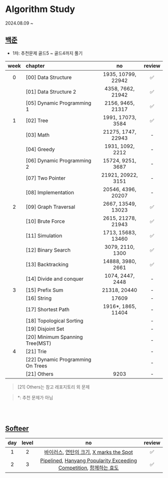 # Algorithm Study

2024.08.09 ~

## [백준](https://github.com/tony9402/baekjoon)

* 1차: 추천문제 골드5 ~ 골드4까지 풀기

| week | chapter                            |         no         | review |
|:----:|:-----------------------------------|:------------------:|:------:|
|  0   | [00] Data Structure                | 1935, 10799, 22942 |   ✅    |
|      | [01] Data Structure 2              | 4358, 7662, 21942  |   ✅    |
|      | [05] Dynamic Programming 1         | 2156, 9465, 21317  |   ✅    |
|  1   | [02] Tree                          | 1991, 17073, 3584  |   ✅    |
|      | [03] Math                          | 21275, 1747, 22943 |   -    |
|      | [04] Greedy                        |  1931, 1092, 2212  |   -    |
|      | [06] Dynamic Programming 2         | 15724, 9251, 3687  |   -    |
|      | [07] Two Pointer	                  | 21921, 20922, 3151 |   -    |
|      | [08] Implementation                | 20546, 4396, 20207 |   -    |
|  2   | [09] Graph Traversal               | 2667, 13549, 13023 |   ✅    |
|      | [10] Brute Force                   | 2615, 21278, 21943 |   ✅    |
|      | [11] Simulation                    | 1713, 15683, 13460 |   ✅    |
|      | [12] Binary Search                 |  3079, 2110, 1300  |   ✅    |
|      | [13] Backtracking                  | 14888, 3980, 2661  |   ✅    |
|      | [14] Divide and conquer            |  1074, 2447, 2448  |   -    |
|  3   | [15] Prefix Sum                    |    21318, 20440    |   -    |
|      | [16] String                        |       17609        |   -    |
|      | [17] Shortest Path                 | 1916*, 1865, 11404 |   -    |
|      | [18] Topological Sorting           |                    |   -    |
|      | [19] Disjoint Set                  |                    |   -    |
|      | [20] Minimum Spanning Tree(MST)    |                    |   -    |
|  4   | [21] Trie                          |                    |   -    |
|      | [22] 	Dynamic Programming On Trees |                    |   -    |
|      | [21] Others                        |        9203        |   -    |

> [21] Others는 참고 레포지토리 외 문제

> *: 추천 문제가 아님

<br>
<br>

## [Softeer](https://softeer.ai/practice)


| day | level |                                                                                   no                                                                                    |   review   |
|:---:|:-----:|:-----------------------------------------------------------------------------------------------------------------------------------------------------------------------:|:----------:|
|  1  |   2   |               [바이러스](https://softeer.ai/practice/6284), [연탄의 크기](https://softeer.ai/practice/7628), [X marks the Spot](https://softeer.ai/practice/7703)                |     ✅      |
|  2  |   3   |[Pipelined](https://softeer.ai/practice/9496), [Hanyang Popularity Exceeding Competition](https://softeer.ai/practice/9495), [함께하는 효도](https://softeer.ai/practice/7727) |     ✅      |




